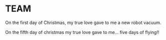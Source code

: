 # TEAM

On the first day of Christmas, my true love gave to me a new robot vacuum.

On the fifth day of christmas my true love gave to me... five days of flying!!
